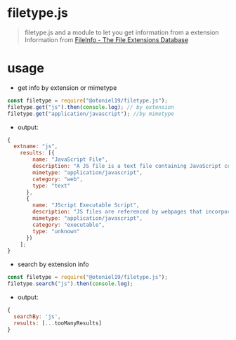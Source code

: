 # filetype.js

> filetype.js and a module to let you get information from a extension
> <br>
> Information from [FileInfo - The File Extensions Database](https://fileinfo.com)

# usage

- get info by extension or mimetype

```js
const filetype = require("@otoniel19/filetype.js");
filetype.get("js").then(console.log); // by extension
filetype.get("application/javascript"); //by mimetype
```

- output:

```js
{
  extname: "js",
    results: [{
        name: "JavaScript File",
        description: "A JS file is a text file containing JavaScript code that is used to execute JavaScript instructions in webpages. It may include functions that open and close windows, validate form fields, enable rollover images, or create dropdown menus.",
        mimetype: "application/javascript",
        category: "web",
        type: "text"
      },
      {
        name: "JScript Executable Script",
        description: "JS files are referenced by webpages that incorporate JavaScript functions. They are usually imported in the or sections of the HTML. JS files are helpful when the same JavaScript code is used in multiple webpages as they allow the different pages to reference the code in the one external JS file.",
        mimetype: "application/javascript",
        category: "executable",
        type: "unknown"
      })
    ];
}
```

- search by extension info

```js
const filetype = require("@otoniel19/filetype.js");
filetype.search("js").then(console.log);
```

- output:

```js
{
  searchBy: 'js',
  results: [...tooManyResults]
}
```
